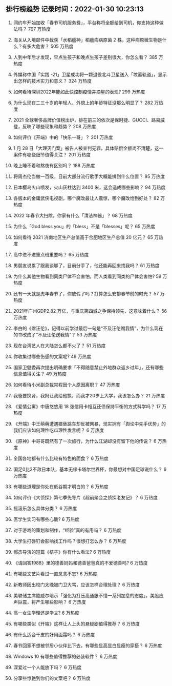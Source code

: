
## 排行榜趋势 记录时间：2022-01-30 10:23:13
  
  1. 网约车开始加收「春节司机服务费」，平台称将全额给到司机，你支持这种做法吗？ 797 万热度
    
  2. 海关从入境邮件中截获「水稻瘟神」稻瘟病病原菌 2 株，这种病原微生物是什么？有多大危害？ 505 万热度
    
  3. 人到中年后才发现，早点生孩子和晚点生孩子差别很大，你怎么看？ 385 万热度
    
  4. 外媒称中国「实践 -21」卫星成功将一颗退役北斗卫星送入「坟墓轨道」，显示出怎样的技术实力和意义？ 324 万热度
    
  5. 如何看待深圳2022年能如此快控制疫情并摘星的表现? 299 万热度
    
  6. 为什么现在二三十岁的年轻人，外貌上的年龄特征没那么明显了？ 282 万热度
    
  7. 2021 全球奢侈品牌价值榜出炉，排在前三的依次是保时捷、GUCCI、路易威登，反映了哪些现象和趋势？ 208 万热度
    
  8. 如何评价《开端》中的「快乐一哥」？ 201 万热度
    
  9. 1 月 28 日「大理灭门案」被告人被宣判无罪，具体赔偿金额尚不清楚，这一案件有哪些细节值得关注？ 201 万热度
    
  10. 晚上睡不着和熬夜有区别吗？ 188 万热度
    
  11. 将周杰伦当做一百级，目前大部分流行歌手大概能排到什么位置？ 95 万热度
    
  12. 日本樱岛火山喷发，火山灰柱达到 3400 米，这会造成哪些影响？ 94 万热度
    
  13. 各版本的金庸武侠电视剧，哪个魔改最让人震惊，哪个魔改恰到好处？ 82 万热度
    
  14. 2022 年春节大扫除，你家有什么「清洁神器」？ 68 万热度
    
  15. 为什么「God bless you」的「bless」不是「blesses」呢？ 65 万热度
    
  16. 如何看待 2021 济南地区生产总值高于合肥地区生产总值 20 亿元？ 65 万热度
    
  17. 高中进不进重点班重要吗？ 65 万热度
    
  18. 男朋友说累了跟我谈够了，目前分手了，他还能再回来找我吗？ 61 万热度
    
  19. 为什么其他生物看到同类尸体不会害怕，而人类看到同类的尸体会害怕? 59 万热度
    
  20. 还有一天就是虎年春节了，你放假了吗？打算怎么安排春节前的时光？ 57 万热度
    
  21. 2021年广州GDP2.82 万亿，与重庆第四城之争保持领先，这意味着什么？ 56 万热度
    
  22. 李白的《赠汪伦》，记得以前学过最后一句是“不及汪伦赠我情”，为什么现在的书改成了“不及汪伦送我情”？ 53 万热度
    
  23. 现在台湾艺人在大陆怎么都不火了？ 51 万热度
    
  24. 你收集过哪些伤感的文案呢? 49 万热度
    
  25. 国家卫健委再次提出明确要求「不得随意禁止外地群众返乡过年」，还有哪些信息值得关注？ 49 万热度
    
  26. 如何看待小米副总裁常程因个人原因离职？ 47 万热度
    
  27. 我爸要换肾，我妈让我给他换，而我才20岁上大学，我该怎么办？ 21 万热度
    
  28. 《爱情公寓》中唐悠悠用 18 张信用卡相互还债保持平衡的方式科学吗？ 17 万热度
    
  29. 《开端》中王萌萌遭遇猥亵跳车却反被网暴，现实拥有「舆论中先手优势」的我们应该如何理性吃瓜理性发言呢？ 6 万热度
    
  30. 《原神》中哥哥既然有了一次旅行，为什么江湖却没有留下他的传说？ 6 万热度
    
  31. 全国各地都有什么比较有特色的面食？ 6 万热度
    
  32. 国足0比2不敌日本队，基本无缘卡塔尔世界杯，你最想对中国足球说什么？ 6 万热度
    
  33. 有哪些道理是你处在低谷期才明白的？ 6 万热度
    
  34. 如何评价《大侦探》第七季先导片《超前聚会之侦探老友记》？ 6 万热度
    
  35. 摇滚乐怎么具体分类？ 6 万热度
    
  36. 医学生实习有哪些心酸? 6 万热度
    
  37. 对于游戏的策划和制作，“经验”真的有用吗？ 6 万热度
    
  38. 大学生打唇钉会影响找工作吗？很想打怎么办？ 6 万热度
    
  39. 郝杰导演的短篇《桔子》你有什么看法? 6 万热度
    
  40. 《请回答1988》里的德善妈妈和德善爸爸真的不爱德善吗? 6 万热度
    
  41. 有哪些文艺片看过一直念念不忘? 6 万热度
    
  42. 新教师因出校门太晚被门卫大骂，应该怎样合理处理？ 6 万热度
    
  43. 美联储主席鲍威尔暗示「强化为打压高通胀不惜一系列加息的态度」，美股应声巨震，将产生哪些影响？ 6 万热度
    
  44. 高一女生学理还是学文? 6 万热度
    
  45. 有哪些类似《开端》这样让人上头的悬疑剧值得推荐？ 6 万热度
    
  46. 有什么适合干皮的好用面霜吗？ 6 万热度
    
  47. 春节回家不想被邻居小伙伴比下去，有哪些显高显白显瘦的穿搭？ 6 万热度
    
  48. Windows 10 有哪些值得推荐的必装软件？ 6 万热度
    
  49. 深爱过一个人能放下吗？ 6 万热度
    
  50. 分享些惊艳到你们的文案吧？ 6 万热度
    